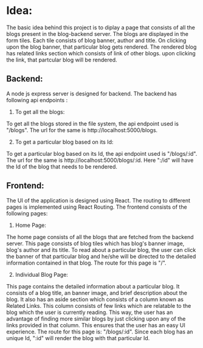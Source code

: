 # Idea:

The basic idea behind this project is to diplay a page that consists of all the blogs present in the blog-backend server. The blogs are displayed in the form tiles. Each tile consists of blog banner, author and title. On clicking upon the blog banner, that particular blog gets rendered. The rendered blog has related links section which consists of link of other blogs. upon clicking the link, that partcular blog will be rendered.

## Backend:

A node js express server is designed for backend. The backend has following api endpoints :

1. To get all the blogs:

To get all the blogs stored in the file system, the api endpoint used is "/blogs". The url for the same is  http://localhost:5000/blogs.

2. To get a particular blog based on its Id:

To get a particular blog based on its Id, the api endpoint used is "/blogs/:id". The url for the same is  http://localhost:5000/blogs/:id. Here ":/id" will have the Id of the blog that needs to be rendered.

## Frontend:

The UI of the application is designed using React. The routing to different pages is implemented using React Routing. The frontend consists of the following pages:

1. Home Page: 

The home page consists of all the blogs that are fetched from the backend server. This page consists of blog tiles which has blog's banner image, blog's author and its title. To read about a particular blog, the user can click the banner of that particular blog and he/she will be directed to the detailed information contained in that blog. The route for this page is "/".

2. Individual Blog Page: 

This page contains the detailed information about a particular blog. It consists of a blog title, an banner image, and brief description about the blog. It also has an aside section which consists of a column known as Related Links. This column consists of few links which are relatable to the blog which the user is currently reading. This way, the user has an advantage of finding more similar blogs by just clicking upon any of the links provided in that column. This ensures that the user has an easy UI experience. The route for this page is: "/blogs/:id". Since each blog has an unique Id, ":id" will render the blog with that particular Id.
